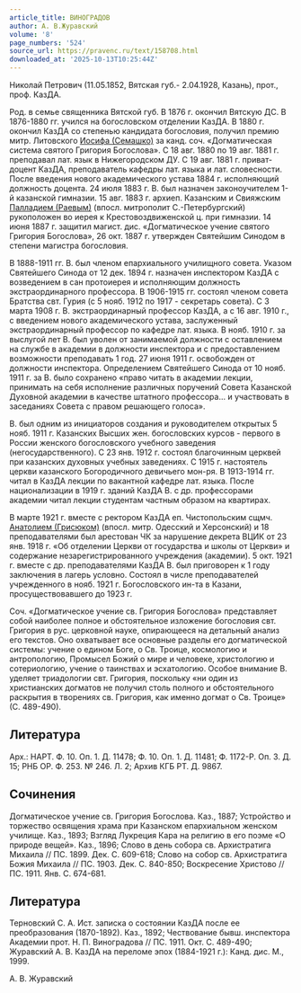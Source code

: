 ```yaml
---
article_title: ВИНОГРАДОВ
author: А. В.Журавский
volume: '8'
page_numbers: '524'
source_url: https://pravenc.ru/text/158708.html
downloaded_at: '2025-10-13T10:25:44Z'
---
```


Николай Петрович (11.05.1852, Вятская губ.- 2.04.1928, Казань), прот., проф. КазДА.

Род. в семье священника Вятской губ. В 1876 г. окончил Вятскую ДС. В 1876-1880 гг. учился на богословском отделении КазДА. В 1880 г. окончил КазДА со степенью кандидата богословия, получил премию митр. Литовского [Иосифа (Семашко)](<https://pravenc.ru/text/Иосифа (Семашко).html>) за канд. соч. «Догматическая система святого Григория Богослова». С 18 авг. 1880 по 19 авг. 1881 г. преподавал лат. язык в Нижегородском ДУ. С 19 авг. 1881 г. приват-доцент КазДА, преподаватель кафедры лат. языка и лат. словесности. После введения нового академического устава 1884 г. исполняющий должность доцента. 24 июля 1883 г. В. был назначен законоучителем 1-й казанской гимназии. 15 авг. 1883 г. архиеп. Казанским и Свияжским [Палладием (Раевым)](<https://pravenc.ru/text/Палладием (Раевым).html>) (впосл. митрополит С.-Петербургский) рукоположен во иерея к Крестовоздвиженской ц. при гимназии. 14 июня 1887 г. защитил магист. дис. «Догматическое учение святого Григория Богослова», 26 окт. 1887 г. утвержден Святейшим Синодом в степени магистра богословия.

В 1888-1911 гг. В. был членом епархиального училищного совета. Указом Святейшего Синода от 12 дек. 1894 г. назначен инспектором КазДА с возведением в сан протоиерея и исполняющим должность экстраординарного профессора. В 1906-1915 гг. состоял членом совета Братства свт. Гурия (с 5 нояб. 1912 по 1917 - секретарь совета). С 3 марта 1908 г. В. экстраординарный профессор КазДА, а с 16 авг. 1910 г., с введением нового академического устава, заслуженный экстраординарный профессор по кафедре лат. языка. В нояб. 1910 г. за выслугой лет В. был уволен от занимаемой должности с оставлением на службе в академии в должности инспектора и с предоставлением возможности преподавать 1 год. 27 июня 1911 г. освобожден от должности инспектора. Определением Святейшего Синода от 10 нояб. 1911 г. за В. было сохранено «право читать в академии лекции, принимать на себя исполнение различных поручений Совета Казанской Духовной академии в качестве штатного профессора... и участвовать в заседаниях Совета с правом решающего голоса».

В. был одним из инициаторов создания и руководителем открытых 5 нояб. 1911 г. Казанских Высших жен. богословских курсов - первого в России женского богословского учебного заведения (негосударственного). С 23 янв. 1912 г. состоял благочинным церквей при казанских духовных учебных заведениях. С 1915 г. настоятель церкви казанского Богородичного девичьего мон-ря. В 1913-1914 гг. читал в КазДА лекции по вакантной кафедре лат. языка. После национализации в 1919 г. зданий КазДА В. с др. профессорами академии читал лекции студентам частным образом на квартирах.

В марте 1921 г. вместе с ректором КазДА еп. Чистопольским сщмч. [Анатолием (Грисюком)](<https://pravenc.ru/text/Анатолием (Грисюком).html>) (впосл. митр. Одесский и Херсонский) и 18 преподавателями был арестован ЧК за нарушение декрета ВЦИК от 23 янв. 1918 г. «Об отделении Церкви от государства и школы от Церкви» и содержание незарегистрированного учреждения (академии). 5 окт. 1921 г. вместе с др. преподавателями КазДА В. был приговорен к 1 году заключения в лагерь условно. Состоял в числе преподавателей учрежденного в нояб. 1921 г. Богословского ин-та в Казани, просуществовавшего до 1923 г.

Соч. «Догматическое учение св. Григория Богослова» представляет собой наиболее полное и обстоятельное изложение богословия свт. Григория в рус. церковной науке, опирающееся на детальный анализ его текстов. Оно охватывает все основные разделы его догматической системы: учение о едином Боге, о Св. Троице, космологию и антропологию, Промысел Божий о мире и человеке, христологию и сотериологию, учение о таинствах и эсхатологию. Особое внимание В. уделяет триадологии свт. Григория, поскольку «ни один из христианских догматов не получил столь полного и обстоятельного раскрытия в творениях св. Григория, как именно догмат о Св. Троице» (С. 489-490).

## Литература

Арх.: НАРТ. Ф. 10. Оп. 1. Д. 11478; Ф. 10. Оп. 1. Д. 11481; Ф. 1172-Р. Оп. 3. Д. 15; РНБ ОР. Ф. 253. № 246. Л. 2; Архив КГБ РТ. Д. 9867.

## Сочинения

Догматическое учение св. Григория Богослова. Каз., 1887; Устройство и торжество освящения храма при Казанском епархиальном женском училище. Каз., 1893; Взгляд Лукреция Кара на религию в его поэме «О природе вещей». Каз., 1896; Слово в день собора св. Архистратига Михаила // ПС. 1899. Дек. С. 609-618; Слово на собор св. Архистратига Божия Михаила // ПС. 1903. Дек. С. 840-850; Воскресение Христово // ПС. 1911. Янв. С. 674-681.

## Литература

Терновский С. А. Ист. записка о состоянии КазДА после ее преобразования (1870-1892). Каз., 1892; Чествование бывш. инспектора Академии прот. Н. П. Виноградова // ПС. 1911. Окт. С. 489-490; Журавский А. В. КазДА на переломе эпох (1884-1921 г.): Канд. дис. М., 1999.

А. В.  Журавский
